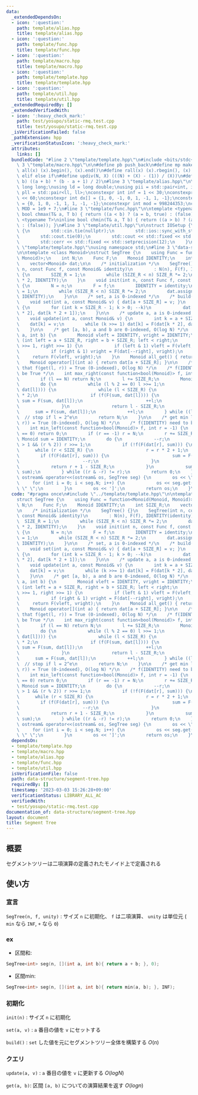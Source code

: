```yaml
---
data:
  _extendedDependsOn:
  - icon: ':question:'
    path: template/alias.hpp
    title: template/alias.hpp
  - icon: ':question:'
    path: template/func.hpp
    title: template/func.hpp
  - icon: ':question:'
    path: template/macro.hpp
    title: template/macro.hpp
  - icon: ':question:'
    path: template/template.hpp
    title: template/template.hpp
  - icon: ':question:'
    path: template/util.hpp
    title: template/util.hpp
  _extendedRequiredBy: []
  _extendedVerifiedWith:
  - icon: ':heavy_check_mark:'
    path: test/yosupo/static-rmq.test.cpp
    title: test/yosupo/static-rmq.test.cpp
  _isVerificationFailed: false
  _pathExtension: hpp
  _verificationStatusIcon: ':heavy_check_mark:'
  attributes:
    links: []
  bundledCode: "#line 2 \"template/template.hpp\"\n#include <bits/stdc++.h>\n#line\
    \ 3 \"template/macro.hpp\"\n\n#define pb push_back\n#define mp make_pair\n#define\
    \ all(x) (x).begin(), (x).end()\n#define rall(x) (x).rbegin(), (x).rend()\n#define\
    \ elif else if\n#define updiv(N, X) (((N) + (X) - (1)) / (X))\n#define sigma(a,\
    \ b) ((a + b) * (b - a + 1) / 2)\n#line 3 \"template/alias.hpp\"\n\nusing ll =\
    \ long long;\nusing ld = long double;\nusing pii = std::pair<int, int>;\nusing\
    \ pll = std::pair<ll, ll>;\nconstexpr int inf = 1 << 30;\nconstexpr ll INF = 1LL\
    \ << 60;\nconstexpr int dx[] = {1, 0, -1, 0, 1, -1, 1, -1};\nconstexpr int dy[]\
    \ = {0, 1, 0, -1, 1, 1, -1, -1};\nconstexpr int mod = 998244353;\nconstexpr int\
    \ MOD = 1e9 + 7;\n#line 3 \"template/func.hpp\"\n\ntemplate <typename T>\ninline\
    \ bool chmax(T& a, T b) { return ((a < b) ? (a = b, true) : (false)); }\ntemplate\
    \ <typename T>\ninline bool chmin(T& a, T b) { return ((a > b) ? (a = b, true)\
    \ : (false)); }\n#line 3 \"template/util.hpp\"\n\nstruct IOSetup {\n    IOSetup()\
    \ {\n        std::cin.tie(nullptr);\n        std::ios::sync_with_stdio(false);\n\
    \        std::cout.tie(0);\n        std::cout << std::fixed << std::setprecision(12);\n\
    \        std::cerr << std::fixed << std::setprecision(12);\n    }\n};\n#line 7\
    \ \"template/template.hpp\"\nusing namespace std;\n#line 3 \"data-structure/segment-tree.hpp\"\
    \n\ntemplate <class Monoid>\nstruct SegTree {\n    using Func = function<Monoid(Monoid,\
    \ Monoid)>;\n    int N;\n    Func F;\n    Monoid IDENTITY;\n    int SIZE_R;\n\
    \    vector<Monoid> dat;\n\n    /* initialization */\n    SegTree() {}\n    SegTree(int\
    \ n, const Func f, const Monoid& identity)\n        : N(n), F(f), IDENTITY(identity)\
    \ {\n        SIZE_R = 1;\n        while (SIZE_R < n) SIZE_R *= 2;\n        dat.assign(SIZE_R\
    \ * 2, IDENTITY);\n    }\n    void init(int n, const Func f, const Monoid& identity)\
    \ {\n        N = n;\n        F = f;\n        IDENTITY = identity;\n        SIZE_R\
    \ = 1;\n        while (SIZE_R < n) SIZE_R *= 2;\n        dat.assign(SIZE_R * 2,\
    \ IDENTITY);\n    }\n\n    /* set, a is 0-indexed */\n    /* build(): O(N) */\n\
    \    void set(int a, const Monoid& v) { dat[a + SIZE_R] = v; }\n    void build()\
    \ {\n        for (int k = SIZE_R - 1; k > 0; --k)\n            dat[k] = F(dat[k\
    \ * 2], dat[k * 2 + 1]);\n    }\n\n    /* update a, a is 0-indexed, O(log N) */\n\
    \    void update(int a, const Monoid& v) {\n        int k = a + SIZE_R;\n    \
    \    dat[k] = v;\n        while (k >>= 1) dat[k] = F(dat[k * 2], dat[k * 2 + 1]);\n\
    \    }\n\n    /* get [a, b), a and b are 0-indexed, O(log N) */\n    Monoid get(int\
    \ a, int b) {\n        Monoid vleft = IDENTITY, vright = IDENTITY;\n        for\
    \ (int left = a + SIZE_R, right = b + SIZE_R; left < right;\n             left\
    \ >>= 1, right >>= 1) {\n            if (left & 1) vleft = F(vleft, dat[left++]);\n\
    \            if (right & 1) vright = F(dat[--right], vright);\n        }\n   \
    \     return F(vleft, vright);\n    }\n    Monoid all_get() { return dat[1]; }\n\
    \    Monoid operator[](int a) { return dat[a + SIZE_R]; }\n\n    /* get max r\
    \ that f(get(l, r)) = True (0-indexed), O(log N) */\n    /* f(IDENTITY) need to\
    \ be True */\n    int max_right(const function<bool(Monoid)> f, int l = 0) {\n\
    \        if (l == N) return N;\n        l += SIZE_R;\n        Monoid sum = IDENTITY;\n\
    \        do {\n            while (l % 2 == 0) l >>= 1;\n            if (!f(F(sum,\
    \ dat[l]))) {\n                while (l < SIZE_R) {\n                    l = l\
    \ * 2;\n                    if (f(F(sum, dat[l]))) {\n                       \
    \ sum = F(sum, dat[l]);\n                        ++l;\n                    }\n\
    \                }\n                return l - SIZE_R;\n            }\n      \
    \      sum = F(sum, dat[l]);\n            ++l;\n        } while ((l & -l) != l);\
    \  // stop if l = 2^e\n        return N;\n    }\n\n    /* get min l that f(get(l,\
    \ r)) = True (0-indexed), O(log N) */\n    /* f(IDENTITY) need to be True */\n\
    \    int min_left(const function<bool(Monoid)> f, int r = -1) {\n        if (r\
    \ == 0) return 0;\n        if (r == -1) r = N;\n        r += SIZE_R;\n       \
    \ Monoid sum = IDENTITY;\n        do {\n            --r;\n            while (r\
    \ > 1 && (r % 2)) r >>= 1;\n            if (!f(F(dat[r], sum))) {\n          \
    \      while (r < SIZE_R) {\n                    r = r * 2 + 1;\n            \
    \        if (f(F(dat[r], sum))) {\n                        sum = F(dat[r], sum);\n\
    \                        --r;\n                    }\n                }\n    \
    \            return r + 1 - SIZE_R;\n            }\n            sum = F(dat[r],\
    \ sum);\n        } while ((r & -r) != r);\n        return 0;\n    }\n\n    friend\
    \ ostream& operator<<(ostream& os, SegTree seg) {\n        os << \"[ \";\n   \
    \     for (int i = 0; i < seg.N; i++) {\n            os << seg.get(i, i + 1) <<\
    \ \" \";\n        }\n        os << ']';\n        return os;\n    }\n};\n"
  code: "#pragma once\n#include \"../template/template.hpp\"\n\ntemplate <class Monoid>\n\
    struct SegTree {\n    using Func = function<Monoid(Monoid, Monoid)>;\n    int\
    \ N;\n    Func F;\n    Monoid IDENTITY;\n    int SIZE_R;\n    vector<Monoid> dat;\n\
    \n    /* initialization */\n    SegTree() {}\n    SegTree(int n, const Func f,\
    \ const Monoid& identity)\n        : N(n), F(f), IDENTITY(identity) {\n      \
    \  SIZE_R = 1;\n        while (SIZE_R < n) SIZE_R *= 2;\n        dat.assign(SIZE_R\
    \ * 2, IDENTITY);\n    }\n    void init(int n, const Func f, const Monoid& identity)\
    \ {\n        N = n;\n        F = f;\n        IDENTITY = identity;\n        SIZE_R\
    \ = 1;\n        while (SIZE_R < n) SIZE_R *= 2;\n        dat.assign(SIZE_R * 2,\
    \ IDENTITY);\n    }\n\n    /* set, a is 0-indexed */\n    /* build(): O(N) */\n\
    \    void set(int a, const Monoid& v) { dat[a + SIZE_R] = v; }\n    void build()\
    \ {\n        for (int k = SIZE_R - 1; k > 0; --k)\n            dat[k] = F(dat[k\
    \ * 2], dat[k * 2 + 1]);\n    }\n\n    /* update a, a is 0-indexed, O(log N) */\n\
    \    void update(int a, const Monoid& v) {\n        int k = a + SIZE_R;\n    \
    \    dat[k] = v;\n        while (k >>= 1) dat[k] = F(dat[k * 2], dat[k * 2 + 1]);\n\
    \    }\n\n    /* get [a, b), a and b are 0-indexed, O(log N) */\n    Monoid get(int\
    \ a, int b) {\n        Monoid vleft = IDENTITY, vright = IDENTITY;\n        for\
    \ (int left = a + SIZE_R, right = b + SIZE_R; left < right;\n             left\
    \ >>= 1, right >>= 1) {\n            if (left & 1) vleft = F(vleft, dat[left++]);\n\
    \            if (right & 1) vright = F(dat[--right], vright);\n        }\n   \
    \     return F(vleft, vright);\n    }\n    Monoid all_get() { return dat[1]; }\n\
    \    Monoid operator[](int a) { return dat[a + SIZE_R]; }\n\n    /* get max r\
    \ that f(get(l, r)) = True (0-indexed), O(log N) */\n    /* f(IDENTITY) need to\
    \ be True */\n    int max_right(const function<bool(Monoid)> f, int l = 0) {\n\
    \        if (l == N) return N;\n        l += SIZE_R;\n        Monoid sum = IDENTITY;\n\
    \        do {\n            while (l % 2 == 0) l >>= 1;\n            if (!f(F(sum,\
    \ dat[l]))) {\n                while (l < SIZE_R) {\n                    l = l\
    \ * 2;\n                    if (f(F(sum, dat[l]))) {\n                       \
    \ sum = F(sum, dat[l]);\n                        ++l;\n                    }\n\
    \                }\n                return l - SIZE_R;\n            }\n      \
    \      sum = F(sum, dat[l]);\n            ++l;\n        } while ((l & -l) != l);\
    \  // stop if l = 2^e\n        return N;\n    }\n\n    /* get min l that f(get(l,\
    \ r)) = True (0-indexed), O(log N) */\n    /* f(IDENTITY) need to be True */\n\
    \    int min_left(const function<bool(Monoid)> f, int r = -1) {\n        if (r\
    \ == 0) return 0;\n        if (r == -1) r = N;\n        r += SIZE_R;\n       \
    \ Monoid sum = IDENTITY;\n        do {\n            --r;\n            while (r\
    \ > 1 && (r % 2)) r >>= 1;\n            if (!f(F(dat[r], sum))) {\n          \
    \      while (r < SIZE_R) {\n                    r = r * 2 + 1;\n            \
    \        if (f(F(dat[r], sum))) {\n                        sum = F(dat[r], sum);\n\
    \                        --r;\n                    }\n                }\n    \
    \            return r + 1 - SIZE_R;\n            }\n            sum = F(dat[r],\
    \ sum);\n        } while ((r & -r) != r);\n        return 0;\n    }\n\n    friend\
    \ ostream& operator<<(ostream& os, SegTree seg) {\n        os << \"[ \";\n   \
    \     for (int i = 0; i < seg.N; i++) {\n            os << seg.get(i, i + 1) <<\
    \ \" \";\n        }\n        os << ']';\n        return os;\n    }\n};"
  dependsOn:
  - template/template.hpp
  - template/macro.hpp
  - template/alias.hpp
  - template/func.hpp
  - template/util.hpp
  isVerificationFile: false
  path: data-structure/segment-tree.hpp
  requiredBy: []
  timestamp: '2023-03-03 15:26:28+09:00'
  verificationStatus: LIBRARY_ALL_AC
  verifiedWith:
  - test/yosupo/static-rmq.test.cpp
documentation_of: data-structure/segment-tree.hpp
layout: document
title: Segment Tree
---
```


## 概要

セグメントツリーは二項演算の定義されたモノイド上で定義される

## 使い方

### 宣言

`SegTree(n, f, unity)` : サイズ `n` に初期化、 `f` は二項演算、 `unity` は単位元 ( `min` なら `INF`, `+` なら `0`)

### ex

- 区間和:

```cpp
SegTree<int> seg(n, [](int a, int b){ return a + b; }, 0);
```

- 区間min:

```cpp
SegTree<int> seg(n, [](int a, int b){ return min(a, b); }, INF);
```

### 初期化

`init(n)` : サイズ `n` に初期化

`set(a, v)` : `a` 番目の値を `v` にセットする

`build()` : `set` した値を元にセグメントツリー全体を構築する $O(n)$

### クエリ

`update(a, v)` : `a` 番目の値を `v` に更新する $O(log N)$

`get(a, b)`: 区間 `[a, b)` についての演算結果を返す $O(log n)$
